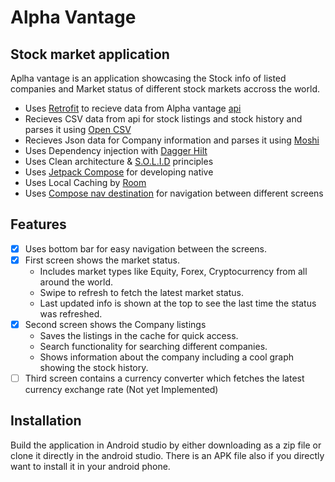 # Alpha Vantage
## Stock market application

Aplha vantage is an application showcasing the Stock info of listed companies and Market status of different stock 
markets accross the world.

- Uses [Retrofit] to recieve data from Alpha vantage [api]
- Recieves CSV data from api for stock listings and stock history and parses it using [Open CSV]
- Recieves Json data for Company information and parses it using [Moshi]
- Uses Dependency injection with [Dagger Hilt]
- Uses Clean architecture & [S.O.L.I.D] principles
- Uses [Jetpack Compose] for developing native 
- Uses Local Caching by [Room]
- Uses [Compose nav destination] for navigation between different screens
## Features

- [X] Uses bottom bar for easy navigation between the screens.
- [X] First screen shows the market status. 
    - Includes market types like Equity, Forex, Cryptocurrency from all around the world.
    - Swipe to refresh to fetch the latest market status.
    - Last updated info is shown at the top to see the last time the status was refreshed.
- [X] Second screen shows the Company listings
    - Saves the listings in the cache for quick access.
    - Search functionality for searching different companies.
    - Shows information about the company including a cool graph showing the stock history.
- [ ] Third screen contains a currency converter which fetches the latest currency exchange rate (Not yet Implemented)

## Installation

Build the application in Android studio by either downloading as a zip file or clone it directly in the android studio.
There is an APK file also if you directly want to install it in your android phone.

[//]: # (These are reference links used in the body of this note and get stripped out when the markdown processor does its job. There is no need to format nicely because it shouldn't be seen. Thanks SO - http://stackoverflow.com/questions/4823468/store-comments-in-markdown-syntax)
[api]: <https://www.alphavantage.co>
[Dagger Hilt]: <https://developer.android.com/training/dependency-injection/hilt-android>
[Open CSV]: <https://opencsv.sourceforge.net>
[Moshi]: <https://github.com/square/moshi>
[S.O.L.I.D]: <https://medium.com/the-android-caf%C3%A9/solid-principles-the-kotlin-way-ff717c0d60da>
[Jetpack Compose]: <https://developer.android.com/jetpack/compose>
[Room]: <https://developer.android.com/training/data-storage/room>
[Compose nav destination]: <https://composedestinations.rafaelcosta.xyz>
[Retrofit]: <https://square.github.io/retrofit/>
